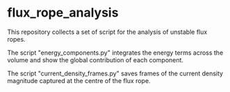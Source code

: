 # flux_rope_analysis

This repository collects a set of script for the analysis of unstable flux ropes.

The script "energy_components.py" integrates the energy terms across the volume and show the global contribution of each component.

The script "current_density_frames.py" saves frames of the current density magnitude captured at the centre of the flux rope.
